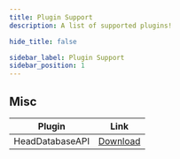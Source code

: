 ```yaml
---
title: Plugin Support
description: A list of supported plugins!

hide_title: false

sidebar_label: Plugin Support
sidebar_position: 1
---
```

## Misc
| Plugin          | Link                                                                                                                                                  |
|-----------------|-------------------------------------------------------------------------------------------------------------------------------------------------------|
| HeadDatabaseAPI | [Download](https://www.spigotmc.org/resources/head-database.14280/)                                                                                   |